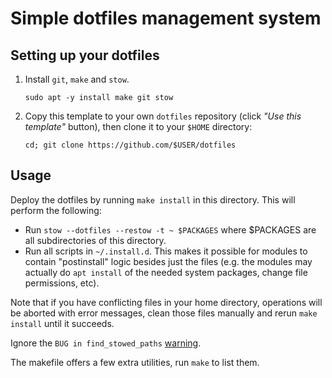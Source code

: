 # Simple dotfiles management system

## Setting up your dotfiles

1. Install `git`, `make` and `stow`.

       sudo apt -y install make git stow

2. Copy this template to your own `dotfiles` repository (click
   *"Use this template"* button), then clone it to your `$HOME` directory:

       cd; git clone https://github.com/$USER/dotfiles

## Usage

Deploy the dotfiles by running `make install` in this directory.
This will perform the following:

- Run `stow --dotfiles --restow -t ~ $PACKAGES` where $PACKAGES are all
  subdirectories of this directory.
- Run all scripts in `~/.install.d`. This makes it possible for modules to
  contain "postinstall" logic besides just the files (e.g. the modules may
  actually do `apt install` of the needed system packages, change file
  permissions, etc).

Note that if you have conflicting files in your home directory,
operations will be aborted with error messages, clean those files manually
and rerun `make install` until it succeeds.

Ignore the `BUG in find_stowed_paths` [warning](https://github.com/aspiers/stow/issues/65).

The makefile offers a few extra utilities, run `make` to list them.
